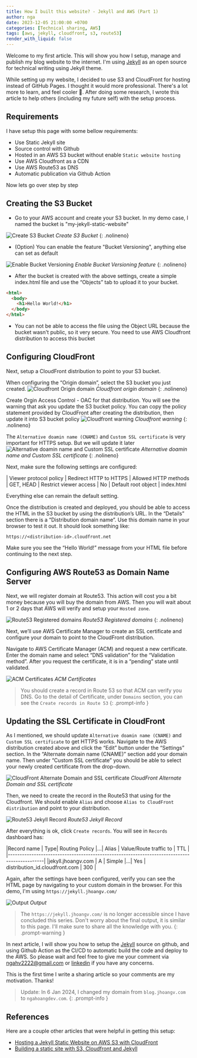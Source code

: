 ```yaml
---
title: How I built this website? - Jekyll and AWS (Part 1)
author: nga
date: 2023-12-05 21:00:00 +0700
categories: [Technical sharing, AWS]
tags: [aws, jekyll, cloudfront, s3, route53]
render_with_liquid: false
---
```


Welcome to my first article. This will show you how I setup, manage and publish my blog website to the internet.
I'm using [Jekyll](https://github.com/cotes2020/jekyll-theme-chirpy) as an open source for technical writing using Jekyll theme.

While setting up my website, I decided to use S3 and CloudFront for hosting instead of GitHub Pages.
I thought it would more professional. There's a lot more to learn, and feel cooler 👏. After doing some research, I wrote this article to help others (including my future self) with the setup process.

## Requirements
I have setup this page with some bellow requirements:

- Use Static Jekyll site
- Source control with Github
- Hosted in an AWS S3 bucket without enable `Static website hosting`
- Use AWS Cloudfront as a CDN
- Use AWS Route53 as DNS
- Automatic publication via Github Action

Now lets go over step by step

## Creating the S3 Bucket

- Go to your AWS account and create your S3 bucket. In my demo case, I named the bucket is "my-jekyll-static-website"

![Create S3 Bucket](/assets/img/posts/how-i-built-this-website/s3-bucket.png)
_Create S3 Bucket_
{: .nolineno}

- (Option) You can enable the feature "Bucket Versioning", anything else can set as default

![Enable Bucket Versioning](/assets/img/posts/how-i-built-this-website/bucket-versioning.png)
_Enable Bucket Versioning feature_
{: .nolineno}

- After the bucket is created with the above settings, create a simple index.html file and use the “Objects” tab to upload it to your bucket.

```html
<html>
  <body>
    <h1>Hello World!</h1>
  </body>
</html>
```

- You can not be able to access the file using the Object URL because the bucket wasn't public, so it very secure. You need to use AWS Cloudfront distribution to access this bucket

## Configuring CloudFront

Next, setup a CloudFront distribution to point to your S3 bucket.

When configuring the “Origin domain”, select the S3 bucket you just created.
![Cloudfront Origin domain](/assets/img/posts/how-i-built-this-website/cloudfront-origin-domain.png)
_Cloudfront origin domain_
{: .nolineno}

Create Orgin Access Control - OAC for that distribution. You will see the warning that ask you update the S3 bucket policy. You can copy the policy statement provided by CloudFront after creating the distribution, then update it into S3 bucket policy
![Cloudfront warning](/assets/img/posts/how-i-built-this-website/cloudfront-warning.png)
_Cloudfront warning_
{: .nolineno}

The `Alternative doamin name (CNAME)` and `Custom SSL certificate` is very important for HTTPS setup. But we will update it later
![Alternative doamin name and Custom SSL certificate](/assets/img/posts/how-i-built-this-website/cloudfront-cname-ssl.png)
_Alternative doamin name and Custom SSL certificate_
{: .nolineno}

Next, make sure the following settings are configured:

| Viewer protocol policy | Redirect HTTP to HTTPS
| Allowed HTTP methods	 | GET, HEAD
| Restrict viewer access | No
| Default root object	 | index.html

Everything else can remain the default setting.

Once the distribution is created and deployed, you should be able to access the HTML in the S3 bucket by using the distribution’s URL. In the “Details” section there is a “Distribution domain name”. Use this domain name in your browser to test it out. It should look something like:

`https://<distribution-id>.cloudfront.net`

Make sure you see the “Hello World!” message from your HTML file before continuing to the next step.

## Configuring AWS Route53 as Domain Name Server

Next, we will register domain at Route53. This action will cost you a bit money because you will buy the domain from AWS. Then you will wait about 1 or 2 days that AWS will verify and setup your `Hosted zone`.

![Route53 Registered domains](/assets/img/posts/how-i-built-this-website/route53-registered-domains.png)
_Route53 Registered domains_
{: .nolineno}

Next, we’ll use AWS Certificate Manager to create an SSL certificate and configure your domain to point to the CloudFront distribution.

Navigate to AWS Certificate Manager (ACM) and request a new certificate. Enter the domain name and select “DNS validation” for the “Validation method”. After you request the certificate, it is in a “pending” state until validated.

![ACM Certificates](/assets/img/posts/how-i-built-this-website/acm-certificates.png)
_ACM Certificates_

> You should create a record in Route 53 so that ACM can verify you DNS. Go to the detail of Certificate, under `Domains` section, you can see the `Create records in Route 53`
{: .prompt-info }

## Updating the SSL Certificate in CloudFront

As I mentioned, we should update `Alternative doamin name (CNAME)` and `Custom SSL certificate` to get HTTPS works. Navigate to the AWS distribution created above and click the “Edit” button under the “Settings” section. In the “Alternate domain name (CNAME)” section add your domain name. Then under “Custom SSL certificate” you should be able to select your newly created certificate from the drop-down.

![CloudFront Alternate Domain and SSL certificate](/assets/img/posts/how-i-built-this-website/cloudfront-alternate-domain-and-ssl.png)
_CloudFront Alternate Domain and SSL certificate_

Then, we need to create the record in the Route53 that using for the Cloudfront. We should enable `Alias` and choose `Alias to CloudFront distribution` and point to your distribution.

![Route53 Jekyll Record](/assets/img/posts/how-i-built-this-website/route53-jekyll-record.png)
_Route53 Jekyll Record_

After everything is ok, click `Create records`. You will see in `Records` dashboard has:

|Record name        | Type| Routing Policy |...| Alias | Value/Route traffic to         | TTL |
|---------------------------------------------------------------------------------------------|
|jekyll.jhoangv.com	| A   | Simple         |...| Yes   | distribution_id.cloudfront.com | 300 |

Again, after the settings have been configured, verify you can see the HTML page by navigating to your custom domain in the browser. For this demo, I'm using `https://jekyll.jhoangv.com/`

![Output](/assets/img/posts/how-i-built-this-website/output-1.png)
_Output_

> The `https://jekyll.jhoangv.com/` is no longer accessible since I have concluded this series. Don't worry about the final output, it is similar to this page. I'll make sure to share all the knowledge with you.
{: .prompt-warning }

In next article, I will show you how to setup the [Jekyll](https://github.com/cotes2020/jekyll-theme-chirpy) source on github, and using Github Action as the CI/CD to automatic build the code and deploy to the AWS.
So please wait and feel free to give me your comment via <ngahv2222@gmail.com> or [linkedin](https://www.linkedin.com/in/ngahoangvan/) if you have any concerns.

This is the first time I write a sharing article so your comments are my motivation. Thanks!

> Update: In 6 Jan 2024, I changed my domain from `blog.jhoangv.com` to `ngahoangdev.com`.
{: .prompt-info }

## References
Here are a couple other articles that were helpful in getting this setup:
- [Hosting a Jekyll Static Website on AWS S3 with CloudFront](https://predicatemethod.com/posts/hosting-a-jekyll-static-website-on-aws-s3-with-cloudfront/)
- [Building a static site with S3, Cloudfront and Jekyll](https://techroads.org/building-a-static-site-with-s3-cloudfront-and-jekyll/)
